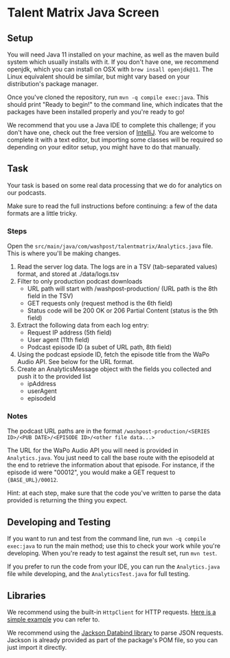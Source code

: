 # Talent Matrix Java Screen
## Setup
You will need Java 11 installed on your machine, as well as the maven build system which usually installs with it. If
you don't have one, we recommend openjdk, which you can install on OSX with `brew insall openjdk@11`. The Linux
equivalent should be similar, but might vary based on your distribution's package manager.

Once you've cloned the repository, run `mvn -q compile exec:java`. This should print "Ready to begin!" to the command
line, which indicates that the packages have been installed properly and you're ready to go!

We recommend that you use a Java IDE to complete this challenge; if you don't have one, check out the free version of
[IntelliJ](https://www.jetbrains.com/idea/download/). You are welcome to complete it with a text editor, but importing
some classes will be required so depending on your editor setup, you might have to do that manually.

## Task
Your task is based on some real data processing that we do for analytics on our podcasts.

Make sure to read the full instructions before continuing: a few of the data formats are a little tricky.

### Steps
Open the `src/main/java/com/washpost/talentmatrix/Analytics.java` file. This is where you'll be making changes.

1. Read the server log data. The logs are in a TSV (tab-separated values) format, and stored at ./data/logs.tsv
2. Filter to only production podcast downloads
   - URL path will start with /washpost-production/ (URL path is the 8th field in the TSV)
   - GET requests only (request method is the 6th field)
   - Status code will be 200 OK or 206 Partial Content (status is the 9th field)
3. Extract the following data from each log entry:
   - Request IP address (5th field)
   - User agent (11th field)
   - Podcast episode ID (a subet of URL path, 8th field)
4. Using the podcast epsiode ID, fetch the episode title from the WaPo Audio API. See below for the URL format.
5. Create an AnalyticsMessage object with the fields you collected and push it to the provided list
   - ipAddress
   - userAgent
   - episodeId

### Notes
The podcast URL paths are in the format `/washpost-production/<SERIES ID>/<PUB DATE>/<EPISODE ID>/<other file data...>`

The URL for the WaPo Audio API you will need is provided in `Analytics.java`. You just need to call the base route with
the episodeId at the end to retrieve the information about that episode. For instance, if the episode id were "00012",
you would make a GET request to `{BASE_URL}/00012`.

Hint: at each step, make sure that the code you've written to parse the data provided is returning the thing you expect.

## Developing and Testing
If you want to run and test from the command line, run `mvn -q compile exec:java` to run the main method; use this to
check your work while you're developing. When you're ready to test against the result set, run `mvn test`.

If you prefer to run the code from your IDE, you can run the `Analytics.java` file while developing, and the
`AnalyticsTest.java` for full testing.

## Libraries
We recommend using the built-in `HttpClient` for HTTP requests. [Here is a simple
example](https://openjdk.java.net/groups/net/httpclient/recipes.html) you can refer to.

We recommend using the [Jackson Databind library](https://www.baeldung.com/jackson-object-mapper-tutorial) to parse JSON
requests. Jackson is already provided as part of the package's POM file, so you can just import it directly.
